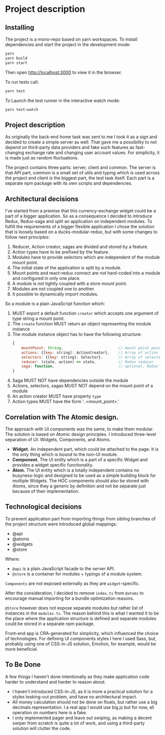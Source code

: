 Project description
===================

Installing
----------
The project is a mono-repo based on yarn workspaces.
To install dependencies and start the project in the development mode:

```bash
yarn
yarn build
yarn start
```
Then open [http://localhost:3000](http://localhost:3000) to view it in the browser.

To run tests call:
```bash
yarn test
```
To Launch the test runner in the interactive watch mode:
```bash
yarn test:watch
```

Project description
-------------------
As originally the back-end home task was sent to me I took it as a sign and decided to create a simple server as well. That gave me a possibility to not depend on third-party data providers and fake such features as fast-changing exchange rate and changing user account values. For simplicity, it is made just as random fluctuations.

The project contains three parts: server, client and common. The server is that API part, common is a small set of utils and typing which is used across the project and client is the biggest part, the test task itself. Each part is a separate npm package with its own scripts and dependencies.

Architectural decisions
-----------------------
I've started from a premise that this currency-exchange widget could be a part of a bigger application. So as a consequence I decided to introduce Redux, Redux-saga and split an application on independent modules. To fulfill the requirements of a bigger flexible application I chose the solution that is loosely based on a ducks-modular-redux, but with some changes to follow next principles:
1. Reducer, Action creator, sagas are divided and stored by a feature.
2. Action types have to be prefixed by the feature.
3. Modules have to provide selectors which are independent of the module mount point.
4. The initial state of the application is split by a module.
5. Mount points and react-redux connect are not hard-coded into a module and configured in only one place.
6. A module is not tightly coupled with a store mount point.
6. Modules are not coupled one to another.
7. It possible to dynamically import modules. 

So a module is a plain JavaScript function which:
 1. MUST export a default function `creator` which accepts one argument of type string a mount point.
 2. The `create` function MUST return an object representing the module instance
 3. The module instance object has to have the following structure:
    ```JavaScript
    {
        mountPoint: String,                         // mount point passed to the create function
        actions: {[key: string]: ActionCreator},    // Array of action creators
        selectors: {[key: string]: Selector},       // Array of selectors
        reducer: (state, action) => state,          // Redux reducer
        saga: function,                             // optional, Redux saga
    }
    ```
 4. Saga MUST NOT have dependencies outside the module
 5. Actions, selectors, sagas MUST NOT depend on the mount point of a module
 6. An action creator MUST have property `type`
 7. Action types MUST have the form '<domain>.<module>.<mount_point>.<action>'

Correlation with The Atomic design.
-----------------------------------
The approach with UI components was the same, to make them modular. The solution is based on Atomic design principles.
I introduced three-level separation of UI: Widgets, Components, and Atoms. 
- **Widget.** An independent part, which could be attached to the page. It is the only thing which is bound to the non-UI module.
- **Component.** The UI entity which is a part of a specific Widget and provides a widget specific functionality.
- **Atom.** The UI entity which is a totally independent contains no busyness-logic and designed to be used as a simple building block for multiple Widgets.
The HOC components should also be stored with Atoms, since they a generic by definition and not be separate just because of their implementation.

Technological decisions
-----------------------
To prevent application part from importing things from sibling branches of the project structure were introduced global mappings:
 - @api
 - @atoms
 - @widgets
 - @store

 Where:
 - `@api` is a plain JavaScript facade to the server API.
 - `@store` is a container for modules + typings of a module system.

 `Components` are not exposed externally as they are `widget`-specific.

 After the consideration, I decided to remove `index.ts` from `@atoms` to encourage manual importing for a bundle optimization reasons. 
 
 `@Store` however does not expose separate modules but rather list of instances in the `modules.ts`. The reason behind this is what I wanted it to be the place where the application structure is defined and separate modules could be stored in a separate npm package.

Front-end app is CRA-generated for simplicity, which influenced the choice of technologies. 
For defining UI components styles I here I used Sass, but, probably using one of CSS-in-JS solution, Emotion, for example, would be more  beneficial.

To Be Done
----------

A few things I haven't done intentionally as they make application code harder to understand and harder to reason about.
- I haven't introduced CSS-in-JS, as it is more a practical solution for a styles leaking-out problem, and have no architectural impact.
- All money calculation should not be done on floats, but rather use a big decimals representation. I a real app I would use big.js but for now, all operation on numbers here is a fake.
- I only implemented pager and leave out swiping, as making a decent swiper from scratch is quite a lot of work, and using a third-party solution will clutter the code.
